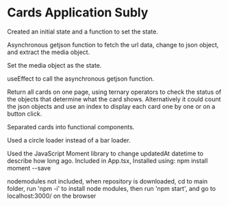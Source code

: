 # Cards Application Subly

Created an initial state and a function to set the state. 

Asynchronous getjson function to fetch the url data, change to json object, and extract the media object.  

Set the media object as the state.  

useEffect to call the asynchronous getjson function.

Return all cards on one page, using ternary operators to check the status of the objects that determine what the card shows. Alternatively it could count the json objects and use an index to display each card one by one or on a button click.  

Separated cards into functional components.  

Used a circle loader instead of a bar loader.  

Used the JavaScript Moment library to change updatedAt datetime to describe how long ago. Included in App.tsx, Installed using: npm install moment --save 

nodemodules not included, when repository is downloaded, cd to main folder, run 'npm -i' to install node modules, then run 'npm start', and go to localhost:3000/ on the browser
